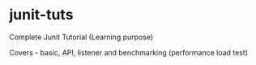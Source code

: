junit-tuts
==========

Complete Junit Tutorial (Learning purpose)

Covers - basic, API, listener and benchmarking (performance load test)
